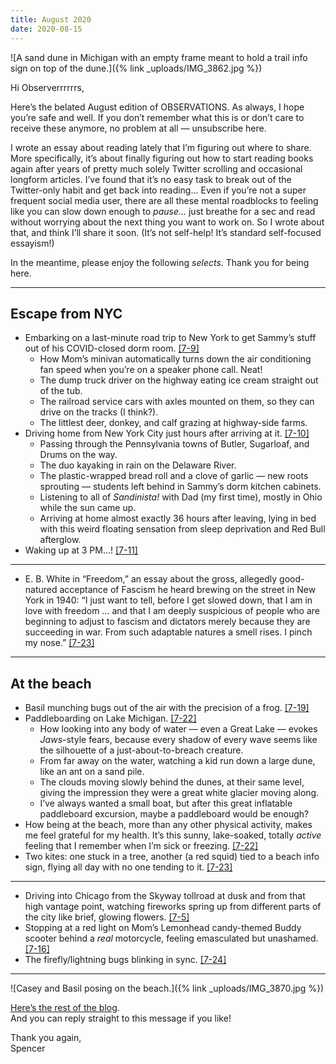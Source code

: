 ```yaml
---
title: August 2020
date: 2020-08-15
---
```


![A sand dune in Michigan with an empty frame meant to hold a trail info sign on top of the dune.]({% link _uploads/IMG_3862.jpg %})

Hi Observerrrrrrs,

Here’s the belated August edition of OBSERVATIONS. As always, I hope you’re safe and well. If you don’t remember what this is or don’t care to receive these anymore, no problem at all — unsubscribe here.

I wrote an essay about reading lately that I’m figuring out where to share. More specifically, it’s about finally figuring out how to start reading books again after years of pretty much solely Twitter scrolling and occasional longform articles. I’ve found that it’s no easy task to break out of the Twitter-only habit and get back into reading… Even if you’re not a super frequent social media user, there are all these mental roadblocks to feeling like you can slow down enough to *pause…* just breathe for a sec and read without worrying about the next thing you want to work on. So I wrote about that, and think I’ll share it soon. (It’s not self-help! It’s standard self-focused essayism!)

In the meantime, please enjoy the following *selects*. Thank you for being here.

***

## Escape from NYC
* Embarking on a last-minute road trip to New York to get Sammy’s stuff out of his COVID-closed dorm room. <a href="{% link _observations/20200709.md %}" class="date-code">[7-9]</a>
	* How Mom’s minivan automatically turns down the air conditioning fan speed when you’re on a speaker phone call. Neat!
	* The dump truck driver on the highway eating ice cream straight out of the tub.
	* The railroad service cars with axles mounted on them, so they can drive on the tracks (I think?).
	* The littlest deer, donkey, and calf grazing at highway-side farms.
* Driving home from New York City just hours after arriving at it. <a href="{% link _observations/20200710.md %}" class="date-code">[7-10]</a>
	* Passing through the Pennsylvania towns of Butler, Sugarloaf, and Drums on the way.
	* The duo kayaking in rain on the Delaware River.
	* The plastic-wrapped bread roll and a clove of garlic — new roots sprouting — students left behind in Sammy’s dorm kitchen cabinets.
	* Listening to all of *Sandinista!* with Dad (my first time), mostly in Ohio while the sun came up.
	* Arriving at home almost exactly 36 hours after leaving, lying in bed with this weird floating sensation from sleep deprivation and Red Bull afterglow.
* Waking up at 3 PM…! <a href="{% link _observations/20200711.md %}" class="date-code">[7-11]</a>

***

* E. B. White in “Freedom,” an essay about the gross, allegedly good-natured acceptance of Fascism he heard brewing on the street in New York in 1940: “I just want to tell, before I get slowed down, that I am in love with freedom … and that I am deeply suspicious of people who are beginning to adjust to fascism and dictators merely because they are succeeding in war. From such adaptable natures a smell rises. I pinch my nose.” <a href="{% link _observations/20200723.md %}" class="date-code">[7-23]</a>

***

## At the beach
* Basil munching bugs out of the air with the precision of a frog. <a href="{% link _observations/20200719.md %}" class="date-code">[7-19]</a>
* Paddleboarding on Lake Michigan. <a href="{% link _observations/20200722.md %}" class="date-code">[7-22]</a>
	* How looking into any body of water — even a Great Lake — evokes *Jaws*-style fears, because every shadow of every wave seems like the silhouette of a just-about-to-breach creature.
	* From far away on the water, watching a kid run down a large dune, like an ant on a sand pile.
	* The clouds moving slowly behind the dunes, at their same level, giving the impression they were a great white glacier moving along.
	* I’ve always wanted a small boat, but after this great inflatable paddleboard excursion, maybe a paddleboard would be enough?
* How being at the beach, more than any other physical activity, makes me feel grateful for my health. It’s this sunny, lake-soaked, totally *active* feeling that I remember when I’m sick or freezing. <a href="{% link _observations/20200722.md %}" class="date-code">[7-22]</a>
* Two kites: one stuck in a tree, another (a red squid) tied to a beach info sign, flying all day with no one tending to it. <a href="{% link _observations/20200723.md %}" class="date-code">[7-23]</a>

***

* Driving into Chicago from the Skyway tollroad at dusk and from that high vantage point, watching fireworks spring up from different parts of the city like brief, glowing flowers. <a href="{% link _observations/20200705.md %}" class="date-code">[7-5]</a>
* Stopping at a red light on Mom’s Lemonhead candy-themed Buddy scooter behind a *real* motorcycle, feeling emasculated but unashamed. <a href="{% link _observations/20200716.md %}" class="date-code">[7-16]</a>
* The firefly/lightning bugs blinking in sync. <a href="{% link _observations/20200724.md %}" class="date-code">[7-24]</a>

***

![Casey and Basil posing on the beach.]({% link _uploads/IMG_3870.jpg %})

[Here’s the rest of the blog](https://spencertweedy.com/observations).  
And you can reply straight to this message if you like!

Thank you again,  
Spencer